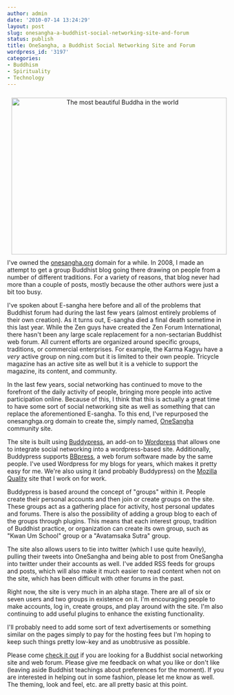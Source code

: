```yaml
---
author: admin
date: '2010-07-14 13:24:29'
layout: post
slug: onesangha-a-buddhist-social-networking-site-and-forum
status: publish
title: OneSangha, a Buddhist Social Networking Site and Forum
wordpress_id: '3197'
categories:
- Buddhism
- Spirituality
- Technology
---
```

<div align="center"><a href="http://www.flickr.com/photos/wonderlane/2868822348/" title="The most beautiful Buddha in the world by Wonderlane, on Flickr"><img src="https://farm4.static.flickr.com/3168/2868822348_86531d1b34.jpg" width="500" height="364" hspace="10" vspace="10" alt="The most beautiful Buddha in the world" /></a></div>
I've owned the <a href="http://www.onesangha.org">onesangha.org</a> domain for a while. In 2008, I made an attempt to get a group Buddhist blog going there drawing on people from a number of different traditions. For a variety of reasons, that blog never had more than a couple of posts, mostly because the other authors were just a bit too busy.

I've spoken about E-sangha here before and all of the problems that Buddhist forum had during the last few years (almost entirely problems of their own creation). As it turns out, E-sangha died a final death sometime in this last year. While the Zen guys have created the Zen Forum International, there hasn't been any large scale replacement for a non-sectarian Buddhist web forum. All current efforts are organized around specific groups, traditions, or commercial enterprises. For example, the Karma Kagyu have a <em>very</em> active group on ning.com but it is limited to their own people. Tricycle magazine has an active site as well but it is a vehicle to support the magazine, its content, and community. 

In the last few years, social networking has continued to move to the forefront of the daily activity of people, bringing more people into active participation online. Because of this, I think that this is actually a great time to have some sort of social networking site as well as something that can replace the aforementioned E-sangha. To this end, I've repurposed the onesanghga.org domain to create the, simply named, <a href="http://www.onesangha.org">OneSangha</a> community site.

The site is built using <a href="http://buddypress.org/">Buddypress</a>, an add-on to <a href="http:://www.wordpress.org">Wordpress</a> that allows one to integrate social networking into a wordpress-based site. Additionally, Buddypress supports <a href="http://bbpress.org/">BBpress</a>, a web forum software made by the same people. I've used Wordpress for my blogs for years, which makes it pretty easy for me. We're also using it (and probably Buddypress) on the <a href="http://quality.mozilla.org">Mozilla Quality</a> site that I work on for work. 

Buddypress is based around the concept of "groups" within it. People create their personal accounts and then join or create groups on the site. These groups act as a gathering place for activity, host personal updates and forums. There is also the possibility of adding a group blog to each of the groups through plugins. This means that each interest group, tradition of Buddhist practice, or organization can create its own group, such as "Kwan Um School" group or a "Avatamsaka Sutra" group.

The site also allows users to tie into twitter (which I use quite heavily), pulling their tweets into OneSangha and being able to post from OneSangha into twitter under their accounts as well. I've added RSS feeds for groups and posts, which will also make it much easier to read content when not on the site, which has been difficult with other forums in the past. 

Right now, the site is very much in an alpha stage. There are all of six or seven users and two groups in existence on it. I'm encouraging people to make accounts, log in, create groups, and play around with the site. I'm also continuing to add useful plugins to enhance the existing functionality.

I'll probably need to add some sort of text advertisements or something similar on the pages simply to pay for the hosting fees but I'm hoping to keep such things pretty low-key and as unobtrusive as possible.

Please come <a href="http://www.onesangha.org">check it out</a> if you are looking for a Buddhist social networking site and web forum. Please give me feedback on what you like or don't like (leaving aside Buddhist teachings about preferences for the moment). If you are interested in helping out in some fashion, please let me know as well. The theming, look and feel, etc. are all pretty basic at this point.
